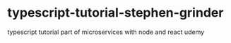 # typescript-tutorial-stephen-grinder
typescript tutorial part of microservices with node and react udemy
